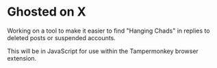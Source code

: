 # Ghosted on X

Working on a tool to make it easier to find "Hanging Chads" in replies to deleted posts or suspended accounts.

This will be in JavaScript for use within the Tampermonkey browser extension.
